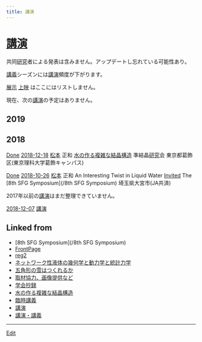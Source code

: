 ```yaml
---
title: 講演
---
```

# [講演](/講演)

共同[研究](/研究)者による発表は含みません。アップデートし忘れている可能性あり。

[講義](/講義)シーズンには[講演](/講演)頻度が下がります。

[展示](/展示) [上映](/上映) はここにはリストしません。

現在、次の[講演](/講演)の予定はありません。



## 2019





## 2018



[Done](/Done) [2018-12-18](/2018-12-18) [松本](/松本) 正和 [水の作る複雑な結晶構造](/水の作る複雑な結晶構造) 準結晶[研究](/研究)会 東京都葛飾区(東京理科大学葛飾キャンパス)



[Done](/Done) [2018-10-26](/2018-10-26) [松本](/松本) 正和 An Interesting Twist in Liquid Water [Invited](/Invited) The [8th SFG Symposium](/8th SFG Symposium) 埼玉県大宮市(JA共済)





2017年以前の[講演](/講演)はまだ整理できていません。



[2018-12-07](/2018-12-07)  [講演](/講演)



## Linked from

* [8th SFG Symposium](/8th SFG Symposium)
* [FrontPage](/FrontPage)
* [reg2](/reg2)
* [ネットワーク性液体の幾何学と動力学と統計力学](/ネットワーク性液体の幾何学と動力学と統計力学)
* [五角形の雪はつくれるか](/五角形の雪はつくれるか)
* [取材協力、画像提供など](/取材協力、画像提供など)
* [学会抄録](/学会抄録)
* [水の作る複雑な結晶構造](/水の作る複雑な結晶構造)
* [臨時講義](/臨時講義)
* [講演](/講演)
* [講演・講義](/講演・講義)


----
[Edit](https://github.com/vitroid/vitroid.github.io/edit/master/MD/講演.md)
